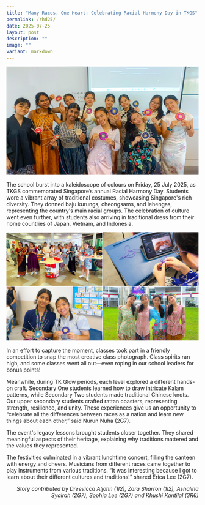 ```yaml
---
title: "Many Races, One Heart: Celebrating Racial Harmony Day in TKGS"
permalink: /rhd25/
date: 2025-07-25
layout: post
description: ""
image: ""
variant: markdown
---
```

<img src="/images/Sparkling_Moment/2025/rhd_hero.png">

<p>The school burst into a kaleidoscope of colours on Friday, 25 July 2025, as TKGS commemorated Singapore’s annual Racial Harmony Day. Students wore a vibrant array of traditional costumes, showcasing Singapore's rich diversity. They donned baju kurungs, cheongsams, and lehengas, representing the country's main racial groups. The celebration of culture went even further, with students also arriving in traditional dress from their home countries of Japan, Vietnam, and Indonesia.</p>
<img src="/images/Sparkling_Moment/2025/RHD_1.png">
<p>In an effort to capture the moment, classes took part in a friendly competition to snap the most creative class photograph. Class spirits ran high, and some classes went all out—even roping in our school leaders for bonus points!</p>

<p>Meanwhile, during TK Glow periods, each level explored a different hands-on craft. Secondary One students learned how to draw intricate Kalam patterns, while Secondary Two students made traditional Chinese knots. Our upper secondary students crafted rattan coasters, representing strength, resilience, and unity. These experiences give us an opportunity to “celebrate all the differences between races as a nation and learn new things about each other,” said Nurun Nuha (2G7).</p>

<p>The event's legacy lessons brought students closer together. They shared meaningful aspects of their heritage, explaining why traditions mattered and the values they represented.</p>

<p>The festivities culminated in a vibrant lunchtime concert, filling the canteen with energy and cheers. Musicians from different races came together to play instruments from various traditions. “It was interesting because I got to learn about their different cultures and traditions!” shared Erica Lee (2G7).</p>

<p align="right"><i>Story contributed by Dreevicca Aljohn (1I2), Zara Sharron (1I2), Ashalina Syairah (2G7), Sophia Lee (2G7) and Khushi Kantilal (3R6)
<br></i> </p>